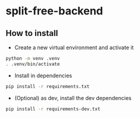 # split-free-backend

## How to install

- Create a new virtual environment and activate it

```bash
python -m venv .venv
. .venv/bin/activate
```

- Install in dependencies

```bash
pip install -r requirements.txt
```

- (Optional) as dev, install the dev dependencies

```bash
pip install -r requirements-dev.txt
```

